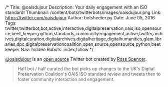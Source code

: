 /*
Title: @oaisdujour
Description: Your daily engagement with an ISO standard!
Thumbnail: /content/bots/twitterbots/images/oaisdujour.png
Link: https://twitter.com/oaisdujour
Author: botsheeter.py
Date: June 05, 2016
Tags: twitter,twitterbot,bot,active,interactive,digitalpreservation,oais,iso,opensource,beet_keeper,python,standards,communityengagement,active,twitter,archives,digitalcuration,digitalarchives,digitalheritage,digitalhumanities,glam,libraries,dpc,digitalpreservationcoalition,open,source,opensource,python,beet_keeper
Nav: hidden
Robots: index,follow
*/

[@oaisdujour](https://twitter.com/oaisdujour) is an [open source](https://github.com/exponential-decay/oais-du-jour) Twitter bot created by [Ross Spencer](https://twitter.com/beet_keeper).

> Half bot / half curated the bot picks up changes to the UK's Digital Preservation Coalition's OAIS ISO standard review and tweets then to foster community interaction and engagement.
